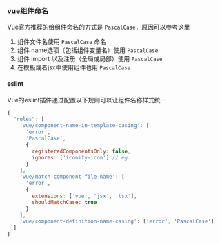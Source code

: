 ### vue组件命名

Vue官方推荐的给组件命名的方式是 `PascalCase`，原因可以参考[这里](https://vuejs.org/guide/components/registration.html#component-name-casing)

1. 组件文件名使用 `PascalCase` 命名
2. 组件 name选项（包括组件变量名）使用 `PascalCase`
3. 组件 import 以及注册（全局或局部）使用 `PascalCase`
4. 在模板或者jsx中使用组件也用 `PascalCase`

#### eslint

Vue的eslint插件通过配置以下规则可以让组件名称样式统一

```js
{
  "rules": [
    'vue/component-name-in-template-casing': [
      'error',
      'PascalCase',
      {
        registeredComponentsOnly: false,
        ignores: ['iconify-icon'] // eg.
      }
    ],
    'vue/match-component-file-name': [
      'error',
      {
        extensions: ['vue', 'jsx', 'tsx'],
        shouldMatchCase: true
      }
    ],
    'vue/component-definition-name-casing': ['error', 'PascalCase']
  ]
}
```
